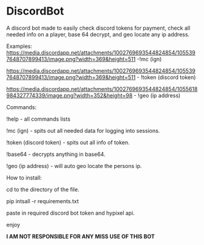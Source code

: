 # DiscordBot
A discord bot made to easily check discord tokens for payment, check all needed info on a player, base 64 decrypt, and geo locate any ip address.


Examples:
https://media.discordapp.net/attachments/1002769693544824854/1055397648707899413/image.png?width=369&height=511 -!mc (ign)

https://media.discordapp.net/attachments/1002769693544824854/1055397648707899413/image.png?width=369&height=511 - !token (discord token)

https://media.discordapp.net/attachments/1002769693544824854/1055618984327774339/image.png?width=352&height=98 - !geo (ip address)


Commands: 

!help - all commands lists

!mc (ign) - spits out all needed data for logging into sessions.

!token (discord token) - spits out all info of token.

!base64 - decrypts anything in base64.

!geo (ip address) - will auto geo locate the persons ip.


How to install:

cd to the directory of the file. 

pip intsall -r requirements.txt

paste in required discord bot token and hypixel api. 

enjoy


**I AM NOT RESPONSIBLE FOR ANY MISS USE OF THIS BOT**
